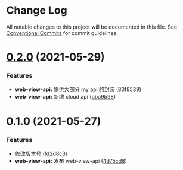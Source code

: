 # Change Log

All notable changes to this project will be documented in this file.
See [Conventional Commits](https://conventionalcommits.org) for commit guidelines.

# [0.2.0](https://github.com/noshower/tb-app/compare/@tb-app/web-view-api@0.1.0...@tb-app/web-view-api@0.2.0) (2021-05-29)

### Features

- **web-view-api:** 提供大部分 my api 的封装 ([80f8539](https://github.com/noshower/tb-app/commit/80f85398f115557d13b3867ea3ef7ff85b9e07e1))
- **web-view-api:** 新增 cloud api ([bba9b98](https://github.com/noshower/tb-app/commit/bba9b98364ef85417901f941d7e29499094d0f1b))

# 0.1.0 (2021-05-27)

### Features

- 修改版本号 ([fd2d8c3](https://github.com/noshower/tb-app/commit/fd2d8c36b70be1a273ff482c93a53c04ef8a63d6))
- **web-view-api:** 发布 web-view-api ([4d75cd8](https://github.com/noshower/tb-app/commit/4d75cd88e9cc44b6fe0f594a2cf1c2ea8293224d))

